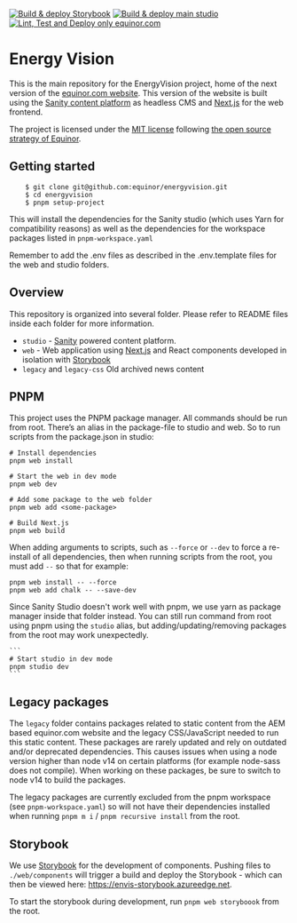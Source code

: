 [![Build & deploy Storybook](https://github.com/equinor/energyvision/actions/workflows/storybook.yaml/badge.svg?branch=main)](https://github.com/equinor/energyvision/actions/workflows/storybook.yaml) [![Build & deploy main studio](https://github.com/equinor/energyvision/actions/workflows/global-studio.yaml/badge.svg)](https://github.com/equinor/energyvision/actions/workflows/global-studio.yaml) [![Lint, Test and Deploy only equinor.com](https://github.com/equinor/energyvision/actions/workflows/global-web.yaml/badge.svg)](https://github.com/equinor/energyvision/actions/workflows/global-web.yaml)

# Energy Vision

This is the main repository for the EnergyVision project, home of the next version of the [equinor.com website](https://www.equinor.com). This version of the website is built using the [Sanity content platform](https://www.sanity.io/) as headless CMS and [Next.js](https://nextjs.org/) for the web frontend.

The project is licensed under the [MIT license](https://github.com/equinor/energyvision/blob/main/LICENSE) following [the open source strategy of Equinor](https://opensource.equinor.com).

## Getting started

```
    $ git clone git@github.com:equinor/energyvision.git
    $ cd energyvision
    $ pnpm setup-project
```

This will install the dependencies for the Sanity studio (which uses Yarn for compatibility reasons) as well as the dependencies for the workspace packages listed in `pnpm-workspace.yaml`

Remember to add the .env files as described in the .env.template files for the web and studio folders.

## Overview

This repository is organized into several folder. Please refer to README files inside each folder for more information.

- `studio` - [Sanity](https://www.sanity.io/) powered content platform.
- `web` - Web application using [Next.js](https://nextjs.org/) and React components developed in isolation with [Storybook](https://storybook.js.org/)
- `legacy` and `legacy-css` Old archived news content

## PNPM

This project uses the PNPM package manager. All commands should be run from root. There’s an alias in the package-file to studio and web. So to run scripts from the package.json in studio:

    # Install dependencies
    pnpm web install

    # Start the web in dev mode
    pnpm web dev

    # Add some package to the web folder
    pnpm web add <some-package>

    # Build Next.js
    pnpm web build

When adding arguments to scripts, such as `--force` or `--dev` to force a re-install of all dependencies, then when running scripts from the root, you must add `--` so that for example:

    pnpm web install -- --force
    pnpm web add chalk -- --save-dev

Since Sanity Studio doesn't work well with pnpm, we use yarn as package manager inside that folder instead. You can still run command from root using pnpm using the `studio` alias, but adding/updating/removing packages from the root may work unexpectedly.

    ```
    # Start studio in dev mode
    pnpm studio dev
    ```

## Legacy packages

The `legacy` folder contains packages related to static content from the AEM based equinor.com website and the legacy CSS/JavaScript needed to run this static content. These packages are rarely updated and rely on outdated and/or deprecated dependencies. This causes issues when using a node version higher than node v14 on certain platforms (for example node-sass does not compile). When working on these packages, be sure to switch to node v14 to build the packages.

The legacy packages are currently excluded from the pnpm workspace (see `pnpm-workspace.yaml`) so will not have their dependencies installed when running `pnpm m i` / `pnpm recursive install` from the root.

## Storybook

We use [Storybook](https://storybook.js.org/) for the development of components. Pushing files to `./web/components` will trigger a build and deploy the Storybook - which can then be viewed here: https://envis-storybook.azureedge.net.

To start the storybook during development, run `pnpm web storyboook` from the root.

